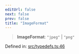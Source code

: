 ```yaml
---
editUrl: false
next: false
prev: false
title: "ImageFormat"
---
```


> **ImageFormat**: `"jpeg"` \| `"png"`

Defined in: [src/typedefs.ts:46](https://github.com/fabricjs/fabric.js/blob/8748628df7e9de00ba77413bfc3ad9e9fe9d4f30/src/typedefs.ts#L46)
